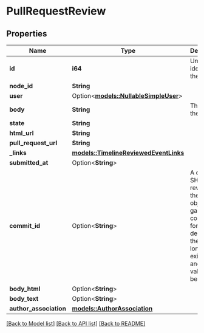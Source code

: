 # PullRequestReview

## Properties

Name | Type | Description | Notes
------------ | ------------- | ------------- | -------------
**id** | **i64** | Unique identifier of the review | 
**node_id** | **String** |  | 
**user** | Option<[**models::NullableSimpleUser**](nullable-simple-user.md)> |  | 
**body** | **String** | The text of the review. | 
**state** | **String** |  | 
**html_url** | **String** |  | 
**pull_request_url** | **String** |  | 
**_links** | [**models::TimelineReviewedEventLinks**](timeline_reviewed_event__links.md) |  | 
**submitted_at** | Option<**String**> |  | [optional]
**commit_id** | Option<**String**> | A commit SHA for the review. If the commit object was garbage collected or forcibly deleted, then it no longer exists in Git and this value will be `null`. | 
**body_html** | Option<**String**> |  | [optional]
**body_text** | Option<**String**> |  | [optional]
**author_association** | [**models::AuthorAssociation**](author-association.md) |  | 

[[Back to Model list]](../README.md#documentation-for-models) [[Back to API list]](../README.md#documentation-for-api-endpoints) [[Back to README]](../README.md)


